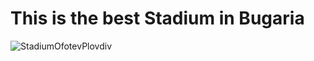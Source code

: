 # This is the best Stadium in Bugaria
![StadiumOfotevPlovdiv](https://upload.wikimedia.org/wikipedia/commons/thumb/3/36/Maracan%C3%A3_Stadium_in_Rio_de_Janeiro.jpg/800px-Maracan%C3%A3_Stadium_in_Rio_de_Janeiro.jpg)
